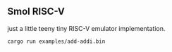 ## Smol RISC-V

just a little teeny tiny RISC-V emulator implementation.

```
cargo run examples/add-addi.bin
```
